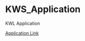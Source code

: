 # KWS_Application
KWL Application

[Application Link]( KwsApp-env.hvxtdpw5gr.us-east-2.elasticbeanstalk.com )
